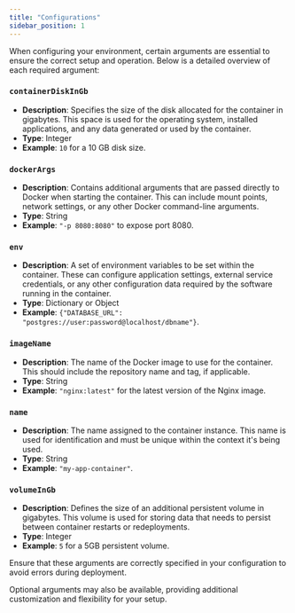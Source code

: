 ```yaml
---
title: "Configurations"
sidebar_position: 1
---
```


When configuring your environment, certain arguments are essential to ensure the correct setup and operation. Below is a detailed overview of each required argument:

### `containerDiskInGb`

- **Description**: Specifies the size of the disk allocated for the container in gigabytes. This space is used for the operating system, installed applications, and any data generated or used by the container.
- **Type**: Integer
- **Example**: `10` for a 10 GB disk size.

### `dockerArgs`

- **Description**: Contains additional arguments that are passed directly to Docker when starting the container. This can include mount points, network settings, or any other Docker command-line arguments.
- **Type**: String
- **Example**: `"-p 8080:8080"` to expose port 8080.

### `env`

- **Description**: A set of environment variables to be set within the container. These can configure application settings, external service credentials, or any other configuration data required by the software running in the container.
- **Type**: Dictionary or Object
- **Example**: `{"DATABASE_URL": "postgres://user:password@localhost/dbname"}`.

### `imageName`

- **Description**: The name of the Docker image to use for the container. This should include the repository name and tag, if applicable.
- **Type**: String
- **Example**: `"nginx:latest"` for the latest version of the Nginx image.

### `name`

- **Description**: The name assigned to the container instance. This name is used for identification and must be unique within the context it's being used.
- **Type**: String
- **Example**: `"my-app-container"`.

### `volumeInGb`

- **Description**: Defines the size of an additional persistent volume in gigabytes. This volume is used for storing data that needs to persist between container restarts or redeployments.
- **Type**: Integer
- **Example**: `5` for a 5GB persistent volume.

Ensure that these arguments are correctly specified in your configuration to avoid errors during deployment.

Optional arguments may also be available, providing additional customization and flexibility for your setup.
